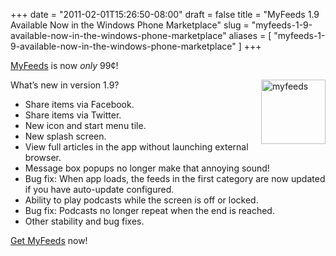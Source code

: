 +++
date = "2011-02-01T15:26:50-08:00"
draft = false
title = "MyFeeds 1.9 Available Now in the Windows Phone Marketplace"
slug = "myfeeds-1-9-available-now-in-the-windows-phone-marketplace"
aliases = [
	"myfeeds-1-9-available-now-in-the-windows-phone-marketplace"
]
+++
<p><a href="http://markpit.com/MyFeeds" target="_blank">MyFeeds</a> is now <em>only </em>99¢!</p>  <p><a href="http://markpit.com/blog/image.axd?picture=myfeeds.png"><img style="background-image: none; border-right-width: 0px; margin: ; padding-left: 0px; padding-right: 0px; display: inline; float: right; border-top-width: 0px; border-bottom-width: 0px; border-left-width: 0px; padding-top: 0px" title="myfeeds" border="0" alt="myfeeds" align="right" src="http://markpit.com/blog/image.axd?picture=myfeeds_thumb.png" width="103" height="103" /></a>What’s new in version 1.9?</p>  <ul>   <li>Share items via Facebook. </li>    <li>Share items via Twitter. </li>    <li>New icon and start menu tile. </li>    <li>New splash screen. </li>    <li>View full articles in the app without launching external browser. </li>    <li>Message box popups no longer make that annoying sound! </li>    <li>Bug fix: When app loads, the feeds in the first category are now updated      <br />if you have auto-update configured. </li>    <li>Ability to play podcasts while the screen is off or locked. </li>    <li>Bug fix: Podcasts no longer repeat when the end is reached. </li>    <li>Other stability and bug fixes. </li> </ul>  <p><a href="http://social.zune.net/redirect?type=phoneApp&amp;id=d2648ca8-7eda-df11-a844-00237de2db9e" target="_blank">Get MyFeeds</a> now!</p>